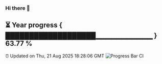 ### Hi there 👋
⏳ Year progress { ███████████████████▁▁▁▁▁▁▁▁▁▁▁ } 63.77 %
---
⏰ Updated on Thu, 21 Aug 2025 18:28:06 GMT
![Progress Bar CI](https://github.com/liununu/liununu/workflows/Progress%20Bar%20CI/badge.svg)
